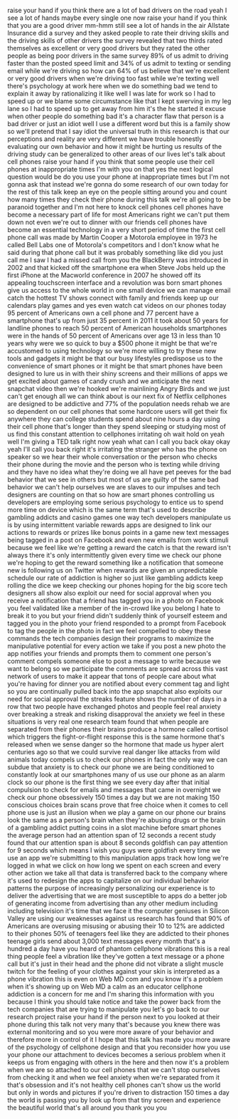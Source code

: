 
raise your hand if you think there are a
lot of bad drivers on the road yeah I
see a lot of hands maybe every single
one now raise your hand if you think
that you are a good driver mm-hmm
still see a lot of hands in the air
Allstate Insurance did a survey and they
asked people to rate their driving
skills and the driving skills of other
drivers the survey revealed that two
thirds rated themselves as excellent or
very good drivers but they rated the
other people as being poor drivers in
the same survey 89% of us admit to
driving faster than the posted speed
limit and 34% of us admit to texting or
sending email while we&#39;re driving so how
can 64% of us believe that we&#39;re
excellent or very good drivers when
we&#39;re driving too fast while we&#39;re
texting well there&#39;s psychology at work
here when we do something bad we tend to
explain it away by rationalizing it like
well I was late for work so I had to
speed up or we blame some circumstance
like that I kept swerving in my leg lane
so I had to speed up to get away from
him it&#39;s the he started it excuse when
other people do something bad it&#39;s a
character flaw that person is a bad
driver or just an idiot well I use a
different word but this is a family show
so we&#39;ll pretend that I say idiot the
universal truth in this research is that
our perceptions and reality are very
different we have trouble
honestly evaluating our own behavior and
how it might be hurting us results of
the driving study can be generalized to
other areas of our lives let&#39;s talk
about cell phones raise your hand if you
think that some people use their cell
phones at inappropriate times I&#39;m with
you on that yes the next logical
question would be
do you use your phone at inappropriate
times but I&#39;m not gonna ask that instead
we&#39;re gonna do some research of our own
today for the rest of this talk keep an
eye on the people sitting around you and
count how many times they check their
phone during this talk we&#39;re all going
to be paranoid together and I&#39;m not here
to knock cell phones cell phones have
become a necessary part of life for most
Americans right we can&#39;t put them down
not even we&#39;re out to dinner with our
friends cell phones have become an
essential technology in a very short
period of time the first cell phone call
was made by Martin Cooper
a Motorola employee in 1973 he called
Bell Labs one of Motorola&#39;s competitors
and I don&#39;t know what he said during
that phone call but it was probably
something like did you just call me I
saw I had a missed call from you the
BlackBerry was introduced in 2002 and
that kicked off the smartphone era when
Steve Jobs held up the first iPhone at
the Macworld conference in 2007 he
showed off its appealing touchscreen
interface and a revolution was born
smart phones give us access to the whole
world in one small device we can manage
email catch the hottest TV shows connect
with family and friends keep up our
calendars play games and yes even watch
cat videos on our phones today 95
percent of Americans own a cell phone
and 77 percent have a smartphone that&#39;s
up from just 35 percent in 2011
it took about 50 years for landline
phones to reach 50 percent of American
households smartphones were in the hands
of 50 percent of Americans over age 13
in less than 10 years why were we so
quick to buy a $500 phone it might be
that we&#39;re accustomed to using
technology so we&#39;re more willing to try
these new tools and gadgets it might be
that our busy lifestyles predispose us
to the convenience of smart phones or it
might be that smart
phones have been designed to lure us in
with their shiny screens and their
millions of apps we get excited about
games of candy crush and we anticipate
the next snapchat video then we&#39;re
hooked we&#39;re mainlining Angry Birds and
we just can&#39;t get enough all we can
think about is our next fix of Netflix
cellphones are designed to be addictive
and 77% of the population needs rehab we
are so dependent on our cell phones that
some hardcore users will get their fix
anywhere they can college students spend
about nine hours a day using their cell
phone that&#39;s longer than they spend
sleeping or studying most of us find
this constant attention to cellphones
irritating oh wait hold on yeah well I&#39;m
giving a TED talk right now yeah what
can I call you back okay okay yeah I&#39;ll
call you back right it&#39;s irritating the
stranger who has the phone on speaker so
we hear their whole conversation or the
person who checks their phone during the
movie and the person who is texting
while driving and they have no idea what
they&#39;re doing
we all have pet peeves for the bad
behavior that we see in others but most
of us are guilty of the same bad
behavior we can&#39;t help ourselves we are
slaves to our impulses and tech
designers are counting on that so how
are smart phones controlling us
developers are employing some serious
psychology to entice us to spend more
time on device which is the same term
that&#39;s used to describe gambling addicts
and casino games one way tech developers
manipulate us is by using intermittent
variable rewards apps are designed to
link our actions to rewards or prizes
like bonus points in a game new text
messages being tagged in a post on
Facebook and even new emails from work
stimuli
because we feel like we&#39;re getting a
reward the catch is that the reward
isn&#39;t always there it&#39;s only
intermittently given every time we check
our phone we&#39;re hoping to get the reward
something like a notification that
someone new is following us on Twitter
when rewards are given an unpredictable
schedule our rate of addiction is higher
so just like gambling addicts keep
rolling the dice we keep checking our
phones hoping for the big score tech
designers all show also exploit our need
for social approval when you receive a
notification that a friend has tagged
you in a photo on Facebook you feel
validated like a member of the in-crowd
like you belong I hate to break it to
you but your friend didn&#39;t suddenly
think of yourself esteem and tagged you
in the photo your friend responded to a
prompt from Facebook to tag the people
in the photo
in fact we feel compelled to obey these
commands the tech companies design their
programs to maximize the manipulative
potential for every action we take if
you post a new photo the app notifies
your friends and prompts them to comment
one person&#39;s comment compels someone
else to post a message to write because
we want to belong so we participate the
comments are spread across this vast
network of users to make it appear that
tons of people care about what you&#39;re
having for dinner you are notified about
every comment tag and light so you are
continually pulled back into the app
snapchat also exploits our need for
social approval the streaks feature
shows the number of days in a row that
two people have exchanged photos and
people feel real anxiety over breaking a
streak and risking disapproval the
anxiety we feel in these situations is
very real one research team found that
when people are separated from their
phones their brains produce a hormone
called cortisol which triggers the
fight-or-flight response this is the
same
hormone that&#39;s released when we sense
danger so the hormone that made us hyper
alert centuries ago so that we could
survive real danger like attacks from
wild animals today compels us to check
our phones in fact the only way we can
subdue that anxiety is to check our
phone we are being conditioned to
constantly look at our smartphones many
of us use our phone as an alarm clock
so our phone is the first thing we see
every day after that initial compulsion
to check for emails and messages that
came in overnight we check our phone
obsessively 150 times a day but we are
not making 150 conscious choices brain
scans prove that free choice when it
comes to cell phone use is just an
illusion when we play a game on our
phone our brains look the same as a
person&#39;s brain when they&#39;re abusing
drugs or the brain of a gambling addict
putting coins in a slot machine before
smart phones the average person had an
attention span of 12 seconds a recent
study found that our attention span is
about 8 seconds
goldfish can pay attention for 9 seconds
which means I wish you guys were
goldfish every time we use an app we&#39;re
submitting to this manipulation apps
track how long we&#39;re logged in what we
click on how long we spent on each
screen and every other action we take
all that data is transferred back to the
company where it&#39;s used to redesign the
apps to capitalize on our individual
behavior patterns the purpose of
increasingly personalizing our
experience is to deliver the advertising
that we are most susceptible to apps do
a better job of generating income from
advertising than any other medium
including including television it&#39;s time
that we face it the computer geniuses in
Silicon Valley are using our weaknesses
against us research has found that 90%
of Americans are overusing misusing or
abusing their
10 to 12% are addicted to their phones
50% of teenagers feel like they are
addicted to their phones
teenage girls send about 3,000 text
messages every month that&#39;s a hundred a
day have you heard of phantom cellphone
vibrations this is a real thing people
feel a vibration like they&#39;ve gotten a
text message or a phone call but it&#39;s
just in their head and the phone did not
vibrate a slight muscle twitch for the
feeling of your clothes against your
skin is interpreted as a phone vibration
this is even on Web MD com
and you know it&#39;s a problem when it&#39;s
showing up on Web MD a calm as an
educator cellphone addiction is a
concern for me and I&#39;m sharing this
information with you because I think you
should take notice and take the power
back from the tech companies that are
trying to manipulate you let&#39;s go back
to our research project raise your hand
if the person next to you looked at
their phone during this talk not very
many
that&#39;s because you knew there was
external monitoring and so you were more
aware of your behavior and therefore
more in control of it I hope that this
talk has made you more aware of the
psychology of cellphone design and that
you reconsider how you use your phone
our attachment to devices becomes a
serious problem when it keeps us from
engaging with others in the here and
then now it&#39;s a problem when we are so
attached to our cell phones that we
can&#39;t stop ourselves from checking it
and when we feel anxiety when we&#39;re
separated from it that&#39;s obsession and
it&#39;s not healthy cell phones can&#39;t show
us the world but only in words and
pictures if you&#39;re driven to distraction
150 times a day the world is passing you
by look up from that tiny screen and
experience the beautiful world that&#39;s
all around you thank you
you
